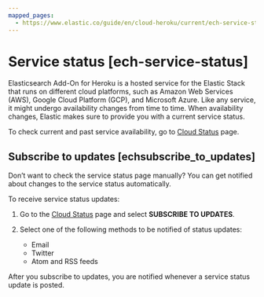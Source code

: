 ```yaml
---
mapped_pages:
  - https://www.elastic.co/guide/en/cloud-heroku/current/ech-service-status.html
---
```


# Service status [ech-service-status]

Elasticsearch Add-On for Heroku is a hosted service for the Elastic Stack that runs on different cloud platforms, such as Amazon Web Services (AWS),  Google Cloud Platform (GCP), and Microsoft Azure. Like any service, it might undergo availability changes from time to time. When availability changes, Elastic makes sure to provide you with a current service status.

To check current and past service availability, go to [Cloud Status](https://cloud-status.elastic.co/) page.


## Subscribe to updates [echsubscribe_to_updates] 

Don’t want to check the service status page manually? You can get notified about changes to the service status automatically.

To receive service status updates:

1. Go to the [Cloud Status](https://cloud-status.elastic.co/) page and select **SUBSCRIBE TO UPDATES**.
2. Select one of the following methods to be notified of status updates:

    * Email
    * Twitter
    * Atom and RSS feeds


After you subscribe to updates, you are notified whenever a service status update is posted.



